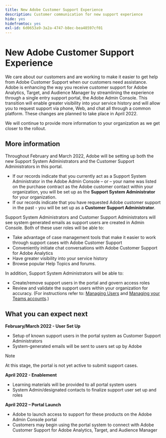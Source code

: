 ```yaml
---
title: New Adobe Customer Support Experience
description: Customer communication for new support experience
hide: yes
hidefromtoc: yes
exl-id: 6d0653a9-3a2a-4747-b8ec-bea48597cf01
---
```

# New Adobe Customer Support Experience

We care about our customers and are working to make it easier to get help from Adobe Customer Support when our customers need assistance. Adobe is enhancing the way you receive customer support for Adobe Analytics, Target, and Audience Manager by streamlining the experience through a single entry support portal, the Adobe Admin Console. This transition will enable greater visibility into your service history and will allow you to request support via phone, Web, and chat all through a common platform. These changes are planned to take place in April 2022.

We will continue to provide more information to your organization as we get closer to the rollout.

## More information

Throughout February and March 2022, Adobe will be setting up both the new Support System Administrators and the Customer Support Administrators in this portal. 

* If our records indicate that you currently act as a Support System Administrator in the Adobe Admin Console – or – your name was listed on the purchase contract as the Adobe customer contact within your organization, you will be set up as the **Support System Administrator** for your organization.
* If our records indicate that you have requested Adobe customer support in the past - you will be set up as a **Customer Support Administrator**.

Support System Administrators and Customer Support Administrators will see system generated emails as support users are created in Admin Console. Both of these user roles will be able to: 

* Take advantage of case management tools that make it easier to work through support cases with Adobe Customer Support
* Conveniently initiate chat conversations with Adobe Customer Support for Adobe Analytics
* Have greater visibility into your service history 
* Browse popular Help Topics and forums.

In addition, Support System Administrators will be able to:

* Create/remove support users in the portal and govern access roles 
* Review and validate the support users within your organization for accuracy. (For instructions refer to: [Managing Users](https://helpx.adobe.com/enterprise/using/users.html) and [Managing your Teams accounts](https://helpx.adobe.com/enterprise/using/accounts.html).)

## What you can expect next

**February/March 2022 - User Set Up**

* Setup of known support users in the portal system as Customer Support Administrators
* System-generated emails will be sent to users set up by Adobe

>[!NOTE]
>
>At this stage, the portal is not yet active to submit support cases.

**April 2022 - Enablement**

* Learning materials will be provided to all portal system users 
* System Admin/designated contacts to finalize support user set up and roles 

**April 2022 – Portal Launch**

* Adobe to launch access to support for these products on the Adobe Admin Console portal
* Customers may begin using the portal system to connect with Adobe Customer Support for Adobe Analytics, Target, and Audience Manager
